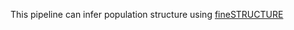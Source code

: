 This pipeline can infer population structure using [fineSTRUCTURE](https://people.maths.bris.ac.uk/~madjl/finestructure/finestructure_info.html)
